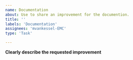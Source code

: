 ```yaml
---
name: Documentation
about: Use to share an improvement for the documention.
title: ''
labels: 'Documentation'
assignees: 'mvankessel-EMC'
type: 'Task'

---
```


**Clearly describe the requested improvement**

